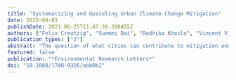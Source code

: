 ```yaml
---
title: "Systematizing and Upscaling Urban Climate Change Mitigation"
date: 2020-09-01
publishDate: 2021-06-25T11:47:39.380455Z
authors: ["Felix Creutzig", "Xuemei Bai", "Radhika Khosla", "Vincent Viguie", "Yoshiki Yamagata"]
publication_types: ["2"]
abstract: "The question of what cities can contribute to mitigation and adapting to climate change is gaining traction among researchers and policy makers alike. However, while the field is rich with case studies, methods that provide rich data across municipalities and potentially at global scale remain underdeveloped, and comparative insights remain scarce. Here we summarize contributions to the focus issue on `Systematizing and Upscaling Urban Climate Solutions', also drawing from presentations given at an accompanying conference in 2018. We highlight four core areas for systematizing and upscaling urban climate mitigation solutions. First, with more and better (big) data and associated machine learning methods, there is increasing potential to compare types of cities and leverage collective understanding. Second, while urban climate assessments have mostly emphasized urban planning, demand-side action as related to both behavioral change and modified social practices relevant to urban space deserve more academic attention and integration across a diverse set of social sciences. Third, climate mitigation would be intangible as a single objective at the urban scale, and measures and solutions that coordinate mitigation coherently with adaptation and broader sustainable development goals require explicit conceptualization and systematization. Forth, all insights should come together to develop governance frameworks that translate scientific exercises into concrete, realistic and organized action plans on the ground, for all cities."
featured: false
publication: "*Environmental Research Letters*"
doi: "10.1088/1748-9326/abb0b2"
---
```


